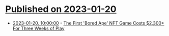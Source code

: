 # [Published on 2023-01-20](index.md)

* [2023-01-20, 10:00:00](https://games.slashdot.org/story/23/01/19/213235/the-first-bored-ape-nft-game-costs-2300-for-three-weeks-of-play?utm_source=rss1.0mainlinkanon&utm_medium=feed) - [The First 'Bored Ape' NFT Game Costs $2,300+ For Three Weeks of Play](https://games.slashdot.org/story/23/01/19/213235/the-first-bored-ape-nft-game-costs-2300-for-three-weeks-of-play?utm_source=rss1.0mainlinkanon&utm_medium=feed)

